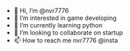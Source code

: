 - 👋 Hi, I’m @nvr7776
- 👀 I’m interested in game developing 
- 🌱 I’m currently learning python
- 💞️ I’m looking to collaborate on startup
- 📫 How to reach me nvr7776 @insta

<!---
nr7776/nr7776 is a ✨ special ✨ repository because its `README.md` (this file) appears on your GitHub profile.
You can click the Preview link to take a look at your changes.
--->
